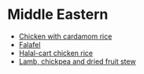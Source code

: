 # Middle Eastern

- [Chicken with cardamom rice](../recipes/chicken-with-cardamom-rice.md)
- [Falafel](../recipes/falafel.md)
- [Halal-cart chicken rice](../recipes/halal-cart-chicken-rice.md)
- [Lamb, chickpea and dried fruit stew](../recipes/lamb,-chickpea-and-dried-fruit-stew.md)
